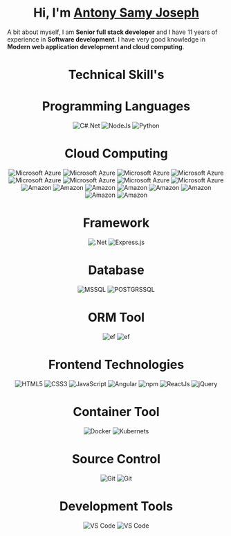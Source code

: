 <h1 align="center" >Hi, I'm <a href="https://www.linkedin.com/in/antony-samy-joseph-48962040/" target="_blank"> Antony Samy Joseph </a></h1>
A bit about myself, I am <b>Senior full stack developer</b> and I have 11 years of experience in <b>Software development</b>. I have very good knowledge in <b>Modern web application development and cloud computing</b>.


<h1 align="center">Technical Skill's</h1>

<h1 align="center">Programming Languages</h1>
<p align="center">
    <img alt="C#.Net" src="https://img.shields.io/badge/CSHARP.NET-00599C.svg?&style=for-the-badge&logo=.NET&ogoColor=white" />
    <img alt="NodeJs" src="https://img.shields.io/badge/Node.js-339933?style=for-the-badge&logo=nodedotjs&logoColor=white" />
    <img alt="Python" src="https://img.shields.io/badge/python-%2314354C.svg?style=for-the-badge&logo=python&logoColor=white"/>
</p>

<h1 align="center">Cloud Computing</h1>
<p align="center">
<img alt="Microsoft Azure" src="https://img.shields.io/badge/microsoft%20azure-0089D6?style=for-the-badge&logo=microsoft-azure&logoColor=white" />
<img alt="Microsoft Azure" src="https://img.shields.io/badge/App Service-0089D6?style=for-the-badge&logo=microsoft-azure&logoColor=white" />
<img alt="Microsoft Azure" src="https://img.shields.io/badge/Api management-0089D6?style=for-the-badge&logo=microsoft-azure&logoColor=white" />
<img alt="Microsoft Azure" src="https://img.shields.io/badge/cosmos db-0089D6?style=for-the-badge&logo=microsoft-azure&logoColor=white" />
<img alt="Microsoft Azure" src="https://img.shields.io/badge/blob storage-0089D6?style=for-the-badge&logo=microsoft-azure&logoColor=white" />
<img alt="Microsoft Azure" src="https://img.shields.io/badge/service bus-0089D6?style=for-the-badge&logo=microsoft-azure&logoColor=white" />
<img alt="Microsoft Azure" src="https://img.shields.io/badge/Email service-0089D6?style=for-the-badge&logo=microsoft-azure&logoColor=white" />
<img alt="Microsoft Azure" src="https://img.shields.io/badge/Azure Function-0089D6?style=for-the-badge&logo=microsoft-azure&logoColor=white" />
<img alt="Amazon" src="https://img.shields.io/badge/AWS LEX-FF6F00?style=for-the-badge&logo=amazon&logoColor=white" />
<img alt="Amazon" src="https://img.shields.io/badge/AWS lambda-FF6F00?style=for-the-badge&logo=amazon&logoColor=white" />
<img alt="Amazon" src="https://img.shields.io/badge/AWS Dynamo db-FF6F00?style=for-the-badge&logo=amazon&logoColor=white" />
<img alt="Amazon" src="https://img.shields.io/badge/AWS Cognito-FF6F00?style=for-the-badge&logo=amazon&logoColor=white" />
<img alt="Amazon" src="https://img.shields.io/badge/AWS ECS-FF6F00?style=for-the-badge&logo=amazon&logoColor=white" />
<img alt="Amazon" src="https://img.shields.io/badge/AWS ECR-FF6F00?style=for-the-badge&logo=amazon&logoColor=white" />
<img alt="Amazon" src="https://img.shields.io/badge/AWS EBS-FF6F00?style=for-the-badge&logo=amazon&logoColor=white" />
<img alt="Amazon" src="https://img.shields.io/badge/AWS S3-FF6F00?style=for-the-badge&logo=amazon&logoColor=white" />
</p>

<h1 align="center">Framework</h1>
<p align="center">
<img alt=".Net" src="https://img.shields.io/badge/.NET 6-0089D6?style=for-the-badge&logo=.Net&logoColor=white" />
<img alt="Express.js" src="https://img.shields.io/badge/Express.js-000000?style=for-the-badge&logo=express&logoColor=white" />
</p>

<h1 align="center">Database</h1>
<p align="center">
<img alt="MSSQL" src="https://img.shields.io/badge/Microsoft SQL Server-00000F?style=for-the-badge&logo=SQLSERVER&logoColor=white" />
<img alt="POSTGRSSQL" src="https://img.shields.io/badge/Postgres sql-00000F?style=for-the-badge&logo=postgressql&logoColor=white" />
</p>

<h1 align="center">ORM Tool</h1>
<p align="center">
<img alt="ef" src="https://img.shields.io/badge/entity framework-00000F?style=for-the-badge&logo=e&logoColor=white" />
<img alt="ef" src="https://img.shields.io/badge/entity framework core-00000F?style=for-the-badge&logo=e&logoColor=white" />
</p>

<h1 align="center">Frontend Technologies</h1>
<p align="center">
</p>

<p align="center"> 

<img alt="HTML5" src="https://img.shields.io/badge/html5-%23E34F26.svg?&style=for-the-badge&logo=html5&logoColor=white" />
 <img alt="CSS3" src="https://img.shields.io/badge/css3-%231572B6.svg?&style=for-the-badge&logo=css3&logoColor=white" />
 <img alt="JavaScript" src="https://img.shields.io/badge/javascript-%23323330.svg?&style=for-the-badge&logo=javascript&logoColor=%23F7DF1E" />
 <img alt="Angular" src="https://img.shields.io/badge/angular-D00000?style=for-the-badge&logo=angular&logoColor=white" />
    <img alt="npm" src="https://img.shields.io/badge/npm-CB3837?style=for-the-badge&logo=npm&logoColor=white" />
    <img alt="ReactJs" src="https://img.shields.io/badge/React-20232A?style=for-the-badge&logo=react&logoColor=61DAFB" />
    <img alt="jQuery" src="https://img.shields.io/badge/jQuery-0769AD?style=for-the-badge&logo=jquery&logoColor=white" />
</p>
<h1 align="center">Container Tool</h1>
<p align="center">
<img alt="Docker" src="https://img.shields.io/badge/Docker-326ce5.svg?&style=for-the-badge&logo=docker&logoColor=white" />
<img alt="Kubernets" src="https://img.shields.io/badge/kubernetes-326ce5.svg?&style=for-the-badge&logo=kubernetes&logoColor=white" />
</p>
<h1 align="center">Source Control</h1>
<p align="center">
    <img alt="Git" src="https://img.shields.io/badge/Git-F05032?style=for-the-badge&logo=git&logoColor=white" />
    <img alt="Git" src="https://img.shields.io/badge/Team foundation server-326ce5?style=for-the-badge&logo=tfs&logoColor=white" />
</p>
<h1 align="center">Development Tools</h1>
<p align="center">
<img alt="VS Code" src="https://img.shields.io/badge/Visual_Studio-0078D4?style=for-the-badge&logo=visual%20studio&logoColor=white" />
    <img alt="VS Code" src="https://img.shields.io/badge/Visual_Studio_Code-0078D4?style=for-the-badge&logo=visual%20studio%20code&logoColor=white" />
</p>

<!--
**antonysamy931/antonysamy931** is a ✨ _special_ ✨ repository because its `README.md` (this file) appears on your GitHub profile.

Here are some ideas to get you started:

- 🔭 I’m currently working on ...
- 🌱 I’m currently learning ...
- 👯 I’m looking to collaborate on ...
- 🤔 I’m looking for help with ...
- 💬 Ask me about ...
- 📫 How to reach me: ...
- 😄 Pronouns: ...
- ⚡ Fun fact: ...
-->
